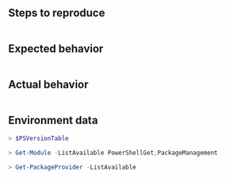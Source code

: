 <!--
If this is a bug report, make sure you are able to reproduce it with the latest PowerShellGet module from master branch.
- Search the [existing issues](https://github.com/PowerShell/PowerShellGet/issues?utf8=%E2%9C%93&q=is%3Aissue).
- Fill out the following template:

If it's not a bug, please remove the template and elaborate on the issue in your own words.
-->

Steps to reproduce
------------------

```powershell

```

Expected behavior
-----------------

```none

```

Actual behavior
---------------

```none

```

Environment data
----------------

<!-- If relevant to your issue, please paste output from the following commands -->

```powershell
> $PSVersionTable

```

```powershell
> Get-Module -ListAvailable PowerShellGet,PackageManagement

```

```powershell
> Get-PackageProvider -ListAvailable

```
